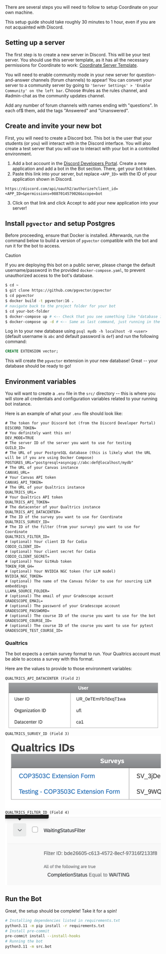 There are several steps you will need to follow to setup Coordinate on your
own machine.

This setup guide should take roughly 30 minutes to 1 hour, even if you are not
acquainted with Discord.

## Setting up a server

The first step is to create a new server in Discord. This will be your test server. You should use
this server template, as it has all the necessary permissions for Coordinate to
work: [Coordinate Server Template](https://discord.new/QU2VzzDwHhfM).

You will need to enable community mode in your new server for question-and-answer
channels (forum channels) to appear! You can convert your server to a community
server by going to `'Server Settings' > 'Enable Community' on the left bar`.
Choose #rules as the rules channel, and #admin-chat as the community updates
channel.

Add any number of forum channels with names ending with "questions". In each of$
them, add the tags "Answered" and "Unanswered".

## Create and invite your new bot

First, you will need to create a Discord bot. This bot is the user that your
students (or you) will interact with in the Discord interface. You will also
create a test server that you will use to interact with your bot in a controlled
environment.

1. Add a bot account in the [Discord Developers Portal](https://discord.com/developers/applications/).
   Create a new application and add a bot in the Bot section. There, get your bot token.
2. Paste this link into your server, but replace `<APP_ID>` with the ID of your
   application shown in Discord.
```
https://discord.com/api/oauth2/authorize?client_id=<APP_ID>&permissions=9887014579026&scope=bot
```
3. Click on that link and click Accept to add your new application into your server!

## Install `pgvector` and setup Postgres

Before proceeding, ensure that Docker is installed. Afterwards, run the command
below to build a version of `pgvector` compatible with the bot and run it for the
bot to access.

> [!CAUTION]
> If you are deploying this bot on a public server, please change the default
username/password in the provided `docker-compose.yaml`, to prevent unauthorized
access to the bot's database.

```bash
$ cd ~
$ git clone https://github.com/pgvector/pgvector
$ cd pgvector
$ docker build -t pgvector:16 .
# navigate back to the project folder for your bot
$ cd your-bot-folder
$ docker-compose up # <-- Check that you see something like "database is ready to accept connections", then ctrl c to cancel
$ docker-compose up -d # <-- Same as last command, just running in the background
```

Log in to your new database using `psql mydb -h localhost -U <user>`
(default username is `abc` and default password is `def`) and run the following command:

```sql
CREATE EXTENSION vector;
```

This will create the `pgvector` extension in your new database! Great -- your
database should be ready to go!

## Environment variables

You will want to create a `.env` file in the `src/` directory -- this is where
you will store all credentials and configuration variables related to your running
bot instance.

Here is an example of what your `.env` file should look like:

```env
# The token for your Discord bot (from the Discord Developer Portal)
DISCORD_TOKEN=
# You definitely want this on!
DEV_MODE=TRUE
# The server ID of the server you want to use for testing
GUILD_ID=
# The URL of your PostgreSQL database (this is likely what the URL will be if you are using Docker Compose)
POSTGRES_URL="postgresql+asyncpg://abc:def@localhost/mydb"
# The URL of your Canvas instance
CANVAS_URL=
# Your Canvas API token
CANVAS_API_TOKEN=
# The URL of your Qualtrics instance
QUALTRICS_URL=
# Your Qualtrics API token
QUALTRICS_API_TOKEN=
# The datacenter of your Qualtrics instance
QUALTRICS_API_DATACENTER=
# The ID of the survey you want to use for Coordinate
QUALTRICS_SURVEY_ID=
# The ID of the filter (from your survey) you want to use for Coordinate
QUALTRICS_FILTER_ID=
# (optional) Your client ID for Codio
CODIO_CLIENT_ID=
# (optional) Your client secret for Codio
CODIO_CLIENT_SECRET=
# (optional) Your GitHub token
TOKEN_FOR_GH=
# (optional) Your NVIDIA NGC token (for LLM model)
NVIDIA_NGC_TOKEN=
# (optional) The name of the Canvas folder to use for sourcing LLM embeddings
LLAMA_SOURCE_FOLDER=
# (optional) The email of your Gradescope account
GRADESCOPE_EMAIL=
# (optional) The password of your Gradescope account
GRADESCOPE_PASSWORD=
# (optional) The course ID of the course you want to use for the bot
GRADESCOPE_COURSE_ID=
# (optional) The course ID of the course you want to use for pytest
GRADESCOPE_TEST_COURSE_ID=
```

### Qualtrics

The bot expects a certain survey format to run. Your Qualtrics account must be
able to access a survey with this format.

Here are the values to provide to those environment variables:

`QUALTRICS_API_DATACENTER (Field 2)`
![](assets/user_qualtrics_table.png)
`QUALTRICS_SURVEY_ID (Field 3)`
![](assets/qualtrics_ids_table.png)
`QUALTRICS_FILTER_ID (Field 4)`
![](assets/qualtrics_filter.png)

## Run the Bot

Great, the setup should be complete! Take it for a spin!

```bash
# Installing dependencies listed in requirements.txt
python3.11 -m pip install -r requirements.txt
# Install pre-commit
pre-commit install --install-hooks
# Running the bot
python3.11 -m src.bot
```
